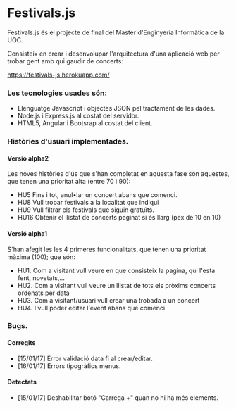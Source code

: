 Festivals.js
============

Festivals.js és el projecte de final del Màster d'Enginyeria Informàtica de la UOC.

Consisteix en crear i desenvolupar l'arquitectura d'una aplicació web per trobar gent amb qui gaudir de concerts:

https://festivals-js.herokuapp.com/

### Les tecnologies usades són:
* Llenguatge Javascript i objectes JSON pel tractament de les dades.
* Node.js i Express.js al costat del servidor.
* HTML5, Angular i Bootsrap al costat del client.

### Històries d'usuari implementades.

#### Versió alpha2
Les noves històries d'ús que s'han completat en aquesta fase són aquestes,
que tenen una prioritat alta (entre 70 i 90):
* HU5 Fins i tot, anul•lar un concert abans que comenci.
* HU8 Vull trobar festivals a la localitat que indiqui
* HU9 Vull filtrar els festivals que siguin gratuïts.
* HU16 Obtenir el llistat de concerts paginat si és llarg (pex de 10 en 10)

#### Versió alpha1
S'han afegit les les 4 primeres funcionalitats, que tenen una prioritat màxima (100); que són:
* HU1. Com a visitant vull veure en que consisteix la pagina, qui l'esta fent, novetats,…
* HU2. Com a visitant vull veure un llistat de tots els pròxims concerts ordenats per data
* HU3. Com a visitant/usuari vull crear una trobada a un concert
* HU4. I vull poder editar l'event abans que comenci

### Bugs.

#### Corregits
* [15/01/17] Error validació data fi al crear/editar.
* [16/01/17] Errors tipogràfics menus.

#### Detectats
* [15/01/17] Deshabilitar botó "Carrega +" quan no hi ha més elements.
